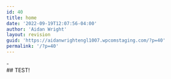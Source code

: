 ```yaml
---
id: 40
title: home
date: '2022-09-19T12:07:56-04:00'
author: 'Aidan Wright'
layout: revision
guid: 'https://aidanwrightengl1007.wpcomstaging.com/?p=40'
permalink: '/?p=40'
---
```


<div class="is-layout-flow wp-block-query">- 

</div>## TEST!